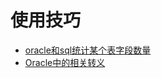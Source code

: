 # 使用技巧

- [oracle和sql统计某个表字段数量](https://blog.csdn.net/qq_43211632/article/details/106184903)
- [Oracle中的相关转义](https://blog.csdn.net/BestEternity/article/details/85701189)